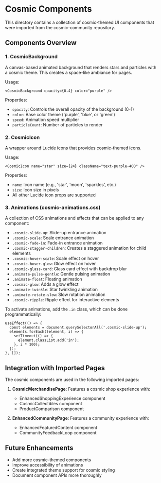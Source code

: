 # Cosmic Components

This directory contains a collection of cosmic-themed UI components that were imported from the cosmic-community repository.

## Components Overview

### 1. CosmicBackground

A canvas-based animated background that renders stars and particles with a cosmic theme. This creates a space-like ambiance for pages.

Usage:
```tsx
<CosmicBackground opacity={0.4} color="purple" />
```

Properties:
- `opacity`: Controls the overall opacity of the background (0-1)
- `color`: Base color theme ('purple', 'blue', or 'green')
- `speed`: Animation speed multiplier
- `particleCount`: Number of particles to render

### 2. CosmicIcon

A wrapper around Lucide icons that provides cosmic-themed icons.

Usage:
```tsx
<CosmicIcon name="star" size={24} className="text-purple-400" />
```

Properties:
- `name`: Icon name (e.g., 'star', 'moon', 'sparkles', etc.)
- `size`: Icon size in pixels
- All other Lucide icon props are supported

### 3. Animations (cosmic-animations.css)

A collection of CSS animations and effects that can be applied to any component:

- `.cosmic-slide-up`: Slide-up entrance animation
- `.cosmic-scale`: Scale entrance animation
- `.cosmic-fade-in`: Fade-in entrance animation
- `.cosmic-stagger-children`: Creates a staggered animation for child elements
- `.cosmic-hover-scale`: Scale effect on hover
- `.cosmic-hover-glow`: Glow effect on hover
- `.cosmic-glass-card`: Glass card effect with backdrop blur
- `.animate-pulse-gentle`: Gentle pulsing animation
- `.animate-float`: Floating animation
- `.cosmic-glow`: Adds a glow effect
- `.animate-twinkle`: Star twinkling animation
- `.animate-rotate-slow`: Slow rotation animation
- `.cosmic-ripple`: Ripple effect for interactive elements

To activate animations, add the `.in` class, which can be done programmatically:

```tsx
useEffect(() => {
  const elements = document.querySelectorAll('.cosmic-slide-up');
  elements.forEach((element, i) => {
    setTimeout(() => {
      element.classList.add('in');
    }, i * 100);
  });
}, []);
```

## Integration with Imported Pages

The cosmic components are used in the following imported pages:

1. **CosmicMerchandisePage**: Features a cosmic shop experience with:
   - EnhancedShoppingExperience component
   - CosmicCollectibles component 
   - ProductComparison component

2. **EnhancedCommunityPage**: Features a community experience with:
   - EnhancedFeaturedContent component
   - CommunityFeedbackLoop component

## Future Enhancements

- Add more cosmic-themed components
- Improve accessibility of animations
- Create integrated theme support for cosmic styling
- Document component APIs more thoroughly